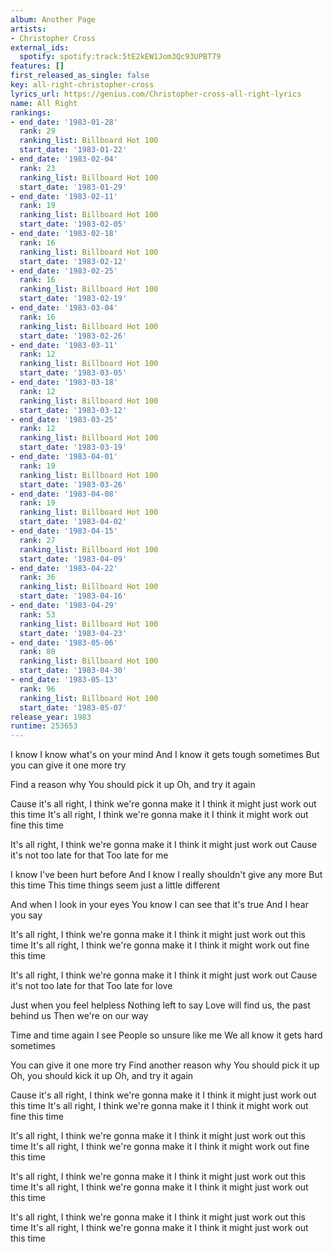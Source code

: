 ```yaml
---
album: Another Page
artists:
- Christopher Cross
external_ids:
  spotify: spotify:track:5tE2kEW1Jom3Qc93UPBT79
features: []
first_released_as_single: false
key: all-right-christopher-cross
lyrics_url: https://genius.com/Christopher-cross-all-right-lyrics
name: All Right
rankings:
- end_date: '1983-01-28'
  rank: 29
  ranking_list: Billboard Hot 100
  start_date: '1983-01-22'
- end_date: '1983-02-04'
  rank: 23
  ranking_list: Billboard Hot 100
  start_date: '1983-01-29'
- end_date: '1983-02-11'
  rank: 19
  ranking_list: Billboard Hot 100
  start_date: '1983-02-05'
- end_date: '1983-02-18'
  rank: 16
  ranking_list: Billboard Hot 100
  start_date: '1983-02-12'
- end_date: '1983-02-25'
  rank: 16
  ranking_list: Billboard Hot 100
  start_date: '1983-02-19'
- end_date: '1983-03-04'
  rank: 16
  ranking_list: Billboard Hot 100
  start_date: '1983-02-26'
- end_date: '1983-03-11'
  rank: 12
  ranking_list: Billboard Hot 100
  start_date: '1983-03-05'
- end_date: '1983-03-18'
  rank: 12
  ranking_list: Billboard Hot 100
  start_date: '1983-03-12'
- end_date: '1983-03-25'
  rank: 12
  ranking_list: Billboard Hot 100
  start_date: '1983-03-19'
- end_date: '1983-04-01'
  rank: 19
  ranking_list: Billboard Hot 100
  start_date: '1983-03-26'
- end_date: '1983-04-08'
  rank: 19
  ranking_list: Billboard Hot 100
  start_date: '1983-04-02'
- end_date: '1983-04-15'
  rank: 27
  ranking_list: Billboard Hot 100
  start_date: '1983-04-09'
- end_date: '1983-04-22'
  rank: 36
  ranking_list: Billboard Hot 100
  start_date: '1983-04-16'
- end_date: '1983-04-29'
  rank: 53
  ranking_list: Billboard Hot 100
  start_date: '1983-04-23'
- end_date: '1983-05-06'
  rank: 80
  ranking_list: Billboard Hot 100
  start_date: '1983-04-30'
- end_date: '1983-05-13'
  rank: 96
  ranking_list: Billboard Hot 100
  start_date: '1983-05-07'
release_year: 1983
runtime: 253653
---
```

I know
I know what's on your mind
And I know it gets tough sometimes
But you can give it one more try

Find a reason why
You should pick it up
Oh, and try it again

Cause it's all right, I think we're gonna make it
I think it might just work out this time
It's all right, I think we're gonna make it
I think it might work out fine this time

It's all right, I think we're gonna make it
I think it might just work out
Cause it's not too late for that
Too late for me

I know I've been hurt before
And I know I really shouldn't give any more
But this time
This time things seem just a little different

And when I look in your eyes
You know I can see that it's true
And I hear you say

It's all right, I think we're gonna make it
I think it might just work out this time
It's all right, I think we're gonna make it
I think it might work out fine this time

It's all right, I think we're gonna make it
I think it might just work out
Cause it's not too late for that
Too late for love

Just when you feel helpless
Nothing left to say
Love will find us, the past behind us
Then we're on our way

Time and time again I see
People so unsure like me
We all know it gets hard sometimes

You can give it one more try
Find another reason why
You should pick it up
Oh, you should kick it up
Oh, and try it again

Cause it's all right, I think we're gonna make it
I think it might just work out this time
It's all right, I think we're gonna make it
I think it might work out fine this time

It's all right, I think we're gonna make it
I think it might just work out this time
It's all right, I think we're gonna make it
I think it might work out fine this time

It's all right, I think we're gonna make it
I think it might just work out this time
It's all right, I think we're gonna make it
I think it might just work out this time

It's all right, I think we're gonna make it
I think it might just work out this time
It's all right, I think we're gonna make it
I think it might just work out this time
